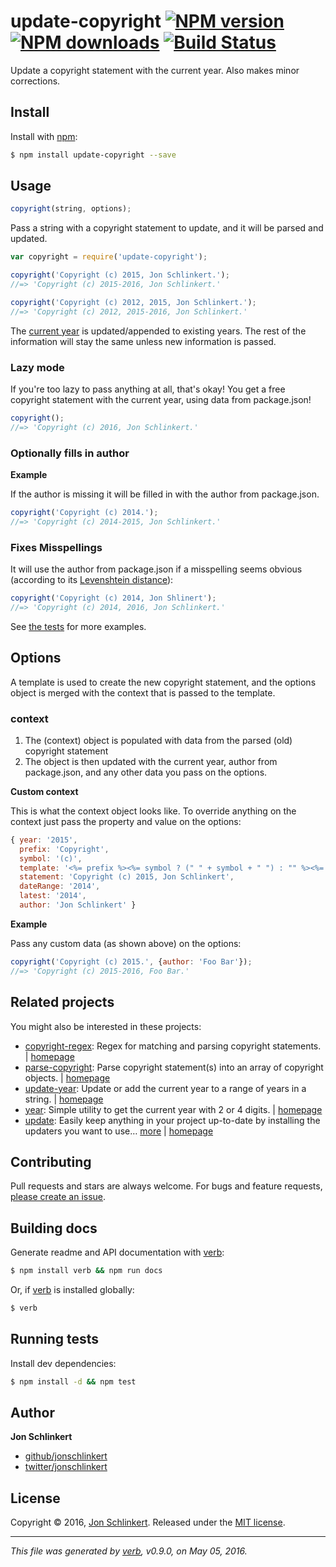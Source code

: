 # update-copyright [![NPM version](https://img.shields.io/npm/v/update-copyright.svg?style=flat)](https://www.npmjs.com/package/update-copyright) [![NPM downloads](https://img.shields.io/npm/dm/update-copyright.svg?style=flat)](https://npmjs.org/package/update-copyright) [![Build Status](https://img.shields.io/travis/jonschlinkert/update-copyright.svg?style=flat)](https://travis-ci.org/jonschlinkert/update-copyright)

Update a copyright statement with the current year. Also makes minor corrections.

## Install

Install with [npm](https://www.npmjs.com/):

```sh
$ npm install update-copyright --save
```

## Usage

```js
copyright(string, options);
```

Pass a string with a copyright statement to update, and it will be parsed and updated.

```js
var copyright = require('update-copyright');

copyright('Copyright (c) 2015, Jon Schlinkert.');
//=> 'Copyright (c) 2015-2016, Jon Schlinkert.'

copyright('Copyright (c) 2012, 2015, Jon Schlinkert.');
//=> 'Copyright (c) 2012, 2015-2016, Jon Schlinkert.'
```

The [current year](https://github.com/jonschlinkert/update-year) is updated/appended to existing years. The rest of the information will stay the same unless new information is passed.

### Lazy mode

If you're too lazy to pass anything at all, that's okay! You get a free copyright statement with the current year, using data from package.json!

```js
copyright();
//=> 'Copyright (c) 2016, Jon Schlinkert.'
```

### Optionally fills in author

**Example**

If the author is missing it will be filled in with the author from package.json.

```js
copyright('Copyright (c) 2014.');
//=> 'Copyright (c) 2014-2015, Jon Schlinkert.'
```

### Fixes Misspellings

It will use the author from package.json if a misspelling seems obvious (according to its [Levenshtein distance](https://en.wikipedia.org/wiki/Levenshtein_distance)):

```js
copyright('Copyright (c) 2014, Jon Shlinert');
//=> 'Copyright (c) 2014, 2016, Jon Schlinkert.'
```

See [the tests](./tests.js) for more examples.

## Options

A template is used to create the new copyright statement, and the options object is merged with the context that is passed to the template.

### context

1. The (context) object is populated with data from the parsed (old) copyright statement
2. The object is then updated with the current year, author from package.json, and any other data you pass on the options.

**Custom context**

This is what the context object looks like. To override anything on the context just pass the property and value on the options:

```js
{ year: '2015',
  prefix: 'Copyright',
  symbol: '(c)',
  template: '<%= prefix %><%= symbol ? (" " + symbol + " ") : "" %><%= years %>, <%= authors %>.',
  statement: 'Copyright (c) 2015, Jon Schlinkert',
  dateRange: '2014',
  latest: '2014',
  author: 'Jon Schlinkert' }
```

**Example**

Pass any custom data (as shown above) on the options:

```js
copyright('Copyright (c) 2015.', {author: 'Foo Bar'});
//=> 'Copyright (c) 2015-2016, Foo Bar.'
```

## Related projects

You might also be interested in these projects:

* [copyright-regex](https://www.npmjs.com/package/copyright-regex): Regex for matching and parsing copyright statements. | [homepage](https://github.com/regexps/copyright-regex)
* [parse-copyright](https://www.npmjs.com/package/parse-copyright): Parse copyright statement(s) into an array of copyright objects. | [homepage](https://github.com/jonschlinkert/parse-copyright)
* [update-year](https://www.npmjs.com/package/update-year): Update or add the current year to a range of years in a string. | [homepage](https://github.com/jonschlinkert/update-year)
* [year](https://www.npmjs.com/package/year): Simple utility to get the current year with 2 or 4 digits. | [homepage](https://github.com/jonschlinkert/year)
* [update](https://www.npmjs.com/package/update): Easily keep anything in your project up-to-date by installing the updaters you want to use… [more](https://www.npmjs.com/package/update) | [homepage](https://github.com/update/update)

## Contributing

Pull requests and stars are always welcome. For bugs and feature requests, [please create an issue](https://github.com/jonschlinkert/update-copyright/issues/new).

## Building docs

Generate readme and API documentation with [verb](https://github.com/verbose/verb):

```sh
$ npm install verb && npm run docs
```

Or, if [verb](https://github.com/verbose/verb) is installed globally:

```sh
$ verb
```

## Running tests

Install dev dependencies:

```sh
$ npm install -d && npm test
```

## Author

**Jon Schlinkert**

* [github/jonschlinkert](https://github.com/jonschlinkert)
* [twitter/jonschlinkert](http://twitter.com/jonschlinkert)

## License

Copyright © 2016, [Jon Schlinkert](https://github.com/jonschlinkert).
Released under the [MIT license](https://github.com/jonschlinkert/update-copyright/blob/master/LICENSE).

***

_This file was generated by [verb](https://github.com/verbose/verb), v0.9.0, on May 05, 2016._